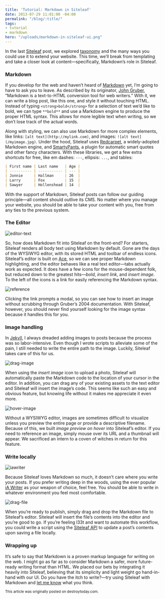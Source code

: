 ```yaml
---
title: 'Tutorial: Markdown in Siteleaf'
date: 2013-07-29 11:01:00 -04:00
permalink: "/blog/:title/"
tags:
- tutorial
- markdown
hero: "/uploads/markdown-in-siteleaf-ui.png"
---
```


In the last [Siteleaf](http://siteleaf.com) post, we explored [taxonomy](/blog/taxonomy-in-siteleaf) and the many ways you could use it to extend your website. This time, we’ll break from templating and take a closer look at content—specifically, Markdown’s role in Siteleaf.


### Markdown

If you develop for the web and haven’t heard of [Markdown](http://daringfireball.net/projects/markdown/) yet, I’m going to have to ask you to leave. As described by its originator, [John Gruber](http://daringfireball.net), “Markdown is a text-to-HTML conversion tool for web writers.” With it, we can write a blog post, like this one, and style it without touching HTML. Instead of typing `<strong>bold</strong>` for a selection of text we’d like to bold, we can type `**bold**` and use a Markdown engine to produce the proper HTML syntax. This allows for more legible text when writing, so we don’t lose track of the actual words.

Along with styling, we can also use Markdown for more complex elements, like links: `[alt text](http://mylink.com)`, and images: `![alt text](/myimage.jpg)`. Under the hood, Siteleaf uses [Redcarpet](https://github.com/vmg/redcarpet), a widely-adopted Markdown engine, and [SmartyPants](http://daringfireball.net/projects/smartypants/), a plugin for automatic smart quotes and other fancy characters. With these libraries, we get a few extra shortcuts for free, like em dashes: `---`, ellipsis: `...`, and tables:

```markdown
| First name | Last name   | Age |
| ---------- | ----------- | --- |
| Jonnie     | Hallman     | 26  |
| Larry      | Fox         | 15  |
| Sawyer     | Hollenshead | 14  |
```

With the support of Markdown, Siteleaf posts can follow our guiding principle—all content should outlive its CMS. No matter where you manage your website, you should be able to take your content with you, free from any ties to the previous system.

### The Editor

![editor-text](/uploads/markdown-in-siteleaf-editor-text.jpg) 

So, how does Markdown fit into Siteleaf on the front-end? For starters, Siteleaf renders all body text using Markdown by default. Gone are the days of the WYSIWYG editor, with its stored HTML and toolbar of endless icons. Siteleaf’s editor is built on [Ace](http://ace.c9.io/), so we can see proper Markdown highlighting, and the editor behaves like a real text editor—tabs actually work as expected. It does have a few icons for the mouse-dependent folk, but reduced down to the greatest hits—*bold*, *insert link*, and *insert image*. To the left of the icons is a link for easily referencing the Markdown syntax. 

![reference](/uploads/markdown-in-siteleaf-reference.jpg)

Clicking the link prompts a modal, so you can see how to insert an image without scrubbing through Gruber’s 2004 documentation. With Siteleaf, however, you should never find yourself looking for the image syntax because it handles this for you.

### Image handling

In [Jekyll](http://jekyllrb.com), I always dreaded adding images to posts because the process was so labor-intensive. Even though I wrote scripts to alleviate some of the pain, I still needed to write the entire path to the image. Luckily, Siteleaf takes care of this for us.

![drag-image](/uploads/markdown-in-siteleaf-drag-image.jpg) 

When using the *insert image* icon to upload a photo, Siteleaf will automatically paste the Markdown code to the location of your cursor in the editor. In addition, you can drag any of your existing assets to the text editor and Siteleaf will insert the image’s code. This seems like such an easy and obvious feature, but knowing life without it makes me appreciate it even more.

![hover-image](/uploads/markdown-in-siteleaf-hover-image.jpg) 

Without a WYSIWYG editor, images are sometimes difficult to visualize unless you preview the entire page or provide a descriptive filename. Because of this, we built *image preview on hover* into Siteleaf’s editor. If you need to reference an image, simply mouse over its URL and a thumbnail will appear. We sacrificed an intern to a coven of witches in return for this feature.

### Write locally

![iawriter](/uploads/markdown-in-siteleaf-iawriter.jpg) 

Because Siteleaf loves Markdown so much, it doesn’t care where you write your posts. If you prefer writing deep in the woods, using the ever popular [iA Writer](http://www.iawriter.com/mac/) as your weapon of choice, feel free. You should be able to write in whatever environment you feel most comfortable.

![drag-file](/uploads/markdown-in-siteleaf-drag-file.png) 

When you’re ready to publish, simply drag and drop the Markdown file to Siteleaf’s editor. Siteleaf will insert the file’s contents into the editor and you’re good to go. If you’re feeling l33t and want to automate this workflow, you could write a script using the [Siteleaf API](https://github.com/siteleaf/siteleaf-api/) to update a post’s contents upon saving a file locally.

### Wrapping up

It’s safe to say that Markdown is a proven markup language for writing on the web. I might go as far as to consider Markdown a safer, more future-ready writing format than HTML. We placed our bets by integrating it heavily into Siteleaf, believing that its simplicity and light weight go hand-in-hand with our UI. Do you have the itch to write?—try using Siteleaf with Markdown and [let me know](http://twitter.com/siteleaf) what you think.

<small>This article was originally posted on destroytoday.com.</small>
